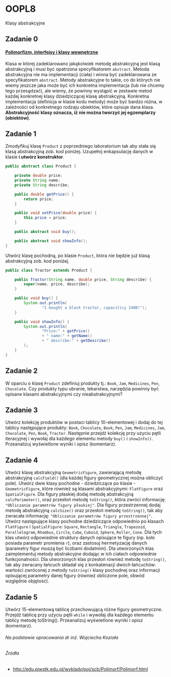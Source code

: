# OOPL8
Klasy abstrakcyjne

## Zadanie 0
#### [Polimorfizm, interfejsy i klasy wewnętrzne](http://edu.pjwstk.edu.pl/wyklady/poj/scb/Polimorf/Polimorf.html)

Klasa w której zadeklarowano jakąkolwiek metodę abstrakcyjną jest klasą abstrakcyjną i musi być opatrzona specyfikatorem `abstract`. Metoda abstrakcyjna nie ma implementacji (ciała) i winna być zadeklarowana ze specyfikatorem `abstract`. Metody abstrakcyjne to takie, co do których nie wiemy jeszcze jaka może być ich konkretna implementacja (lub nie chcemy tego przesądzać), ale wiemy, że powinny wystąpić w zestawie metod każdej konkretnej klasy dziedziczącej klasę abstrakcyjną. Konkretna implementacja (definicja w klasie kodu metody) może być bardzo różna, w zależności od konkretnego rodzaju obiektów, które opisuje dana klasa. **Abstrakcyjność klasy oznacza, iż nie można tworzyć jej egzemplarzy (obiektów)**.

## Zadanie 1

Zmodyfikuj klasę `Product` z poprzedniego laboratorium tak aby stała się klasą abstrakcyjną zob.
kod poniżej. Uzupełnij enkapsulację danych w klasie **i utwórz konstruktor**.

```java
public abstract class Product {

    private double price;
    private String name;
    private String describe;

    public double getPrice() {
        return price;
    }

    public void setPrice(double price) {
        this.price = price;
    }

    public abstract void buy();

    public abstract void showInfo();
}
```

Utwórz klasę pochodną, po klasie `Product`, która nie będzie już klasą abstrakcyjną zob. kod poniżej.

```java
public class Tractor extends Product {

    public Tractor(String name, double price, String describe) {
        super(name, price, describe);
    }

    public void buy() {
        System.out.println(
                "I bought a black tractor, capaciticy 2400!");
    }

    public void showInfo() {
        System.out.println(
                "Price:" + getPrice()
                + " name:" + getName()
                + " describe:" + getDescribe()
        );
    }
}
```

## Zadanie 2

W oparciu o klasę `Product` zdefiniuj produkty tj.: `Book`, `Jam`, `Medicines`, `Pen`, `Chocolate`. Czy produkty typu ubranie, lekarstwa, narzędzia powinny być opisane klasami abstrakcyjnymi czy nieabstrakcyjnymi? 

## Zadanie 3

Utwórz kolekcję produktów w postaci tablicy 10-elementowej i dodaj do tej tablicy następujące produkty: `Book`, `Chocolate`, `Book`, `Pen`, `Jam`, `Medicines`, `Jam`, `Chocolate`, `Pen`, `Book`, `Tractor`. Następnie przejdź kolekcję przy użyciu pętli iteracyjnej i wywołaj dla każdego elementu metody `buy()` i `showInfo()`. Przeanalizuj wyświetlone wyniki i opisz (komentarz).

## Zadanie 4

Utwórz klasę abstrakcyjną `GeometricFigure`, zawierającą metodę abstrakcyjną `calcField()` (dla każdej figury geometrycznej można obliczyć pole). Utwórz dwie klasy pochodne - dziedziczące po klasie - `GeometricFigure`, które również są klasami abstrakcyjnymi: `FlatFigure` oraz `SpatialFigure`. Dla figury płaskiej dodaj metodę abstrakcyjną `calcPerimeter()`, oraz przesłoń metodę `toString()`, która zwróci informację: `"Obliczanie parametrów figury płaskiej"`. Dla figury przestrzennej dodaj metodę abstrakcyjną `calcSize()` oraz przesłoń metodę `toString()`, tak aby zwracała informację: `"Obliczanie parametrów figury przestrzennej"`. Utwórz następujące klasy pochodne dziedziczące odpowiednio po klasach `FlatFigure` i `SpatialFigure`: `Square`, `Rectangle`, `Triangle`, `Trapezoid`, `Parallelogram`, `Rhombus`, `Circle`, `Cube`, `Cuboid`, `Sphere`, `Roller`, `Cone`. Dla tych klas utwórz odpowiednie struktury danych opisujące te figury (np. koło posiada parametr promienia `r`), oraz zastosuj hermetyzację danych (parametry figur muszą być liczbami dodatnimi). Dla utworzonych klas zaimplementuj metody abstrakcyjne dodając w ich ciałach odpowiednie funkcjonalności. Dla utworzonych klas przesłoń również metodę `toString()`, tak aby zwracany łańcuch składał się z konkatenacji dwóch łańcuchów: wartości zwróconej z metody `toString()` klasy pochodnej oraz informacji opisującej parametry danej figury (również obliczone pole, obwód względnie objętość). 

## Zadanie 5

Utwórz 15-elementową tablicę przechowującą różne figury geometryczne. Przejdź tablicę przy użyciu pętli `while` i wywołaj dla każdego elementu tablicy metodę toString(). Przeanalizuj wyświetlone wyniki i opisz (komentarz).

###### Na podstawie opracowania dr inż. Wojciecha Kozioła

###### Źródła

* http://edu.pjwstk.edu.pl/wyklady/poj/scb/Polimorf/Polimorf.html

